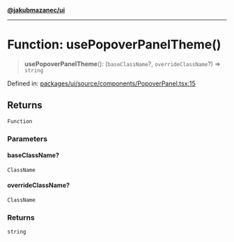 [**@jakubmazanec/ui**](../README.md)

---

# Function: usePopoverPanelTheme()

> **usePopoverPanelTheme**(): (`baseClassName`?, `overrideClassName`?) => `string`

Defined in:
[packages/ui/source/components/PopoverPanel.tsx:15](https://github.com/jakubmazanec/tools/blob/d8ee2855cc8c253cbcc5c4d49e7356ff8450cbde/packages/ui/source/components/PopoverPanel.tsx#L15)

## Returns

`Function`

### Parameters

#### baseClassName?

`ClassName`

#### overrideClassName?

`ClassName`

### Returns

`string`
